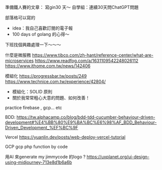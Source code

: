  準備鐵人賽的文章： 
 寫gin30 天～
 自學組：連續30天問ChatGPT問題
 
 部落格可以寫的 
 - idea：我自己喜歡訂閱的電子報
 - 100 days of golang 的心得～
 
下班找個興趣處理一下～～～ 

什麼是微服務
 https://www.tibco.com/zh-hant/reference-center/what-are-microservices
 https://www.readfog.com/a/1631109542248026112
 https://www.ithome.com.tw/news/142406

模組化
 https://progressbar.tw/posts/249
 https://www.technice.com.tw/experience/42804/


- 模組化：SOLID 原則
- 關於我常常粗心大意的問題、如何改善！

practice firebase , gcp... etc

BDD:
https://tw.alphacamp.co/blog/bdd-tdd-cucumber-behaviour-driven-development#%E4%BB%80%E9%BA%BC%E6%98%AF_BDD_Behaviour-Driven_Development_%EF%BC%9F

Vercel
https://yuanlin.dev/posts/web-deploy-vercel-tutorial

GCP
gcp php function by code

用AI 來generate my jimmycode 的logo ? https://uxplanet.org/ui-design-using-midjourney-713e8d1b6a6b

